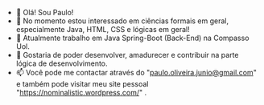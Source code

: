 - 👋 Olá! Sou Paulo!
- 👀 No momento estou interessado em ciências formais em geral, especialmente Java, HTML, CSS e lógicas em geral!
- 🌱 Atualmente trabalho em Java Spring-Boot (Back-End) na Compasso Uol.
- 💞️ Gostaria de poder desenvolver, amadurecer e contribuir na parte lógica de desenvolvimento.
- 📫 Você pode me contactar através do "paulo.oliveira.junio@gmail.com" e também pode visitar meu site pessoal "https://nominalistic.wordpress.com/" .

<!---
PJ-Oliveira/PJ-Oliveira is a ✨ special ✨ repository because its `README.md` (this file) appears on your GitHub profile.
You can click the Preview link to take a look at your changes.
--->
